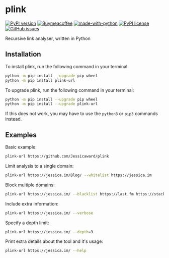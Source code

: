 # plink
[![PyPI version](https://badge.fury.io/py/plink-url.svg)](https://badge.fury.io/py/plink-url)
[![Buymeacoffee](https://badgen.net/badge/icon/buymeacoffee?icon=buymeacoffee&label)](https://www.buymeacoffee.com/sg6j7z465pf)
[![made-with-python](https://img.shields.io/badge/Made%20with-Python-1f425f.svg)](https://www.python.org/)
[![PyPI license](https://img.shields.io/pypi/l/ansicolortags.svg)](https://pypi.python.org/pypi/ansicolortags/)
[![GitHub issues](https://img.shields.io/github/issues/jessicaward/plink)](https://GitHub.com/jessicaward/plink/issues/)

Recursive link analyser, written in Python

## Installation
To install plink, run the following command in your terminal:
```bash
python -m pip install --upgrade pip wheel
python -m pip install plink-url
```

To upgrade plink, run the following command in your terminal:
```bash
python -m pip install --upgrade pip wheel
python -m pip install --upgrade plink-url
```

If this does not work, you may have to use the `python3` or `pip3` commands instead.

## Examples
Basic example:
```bash
plink-url https://github.com/Jessicaward/plink
```

Limit analysis to a single domain:
```bash
plink-url https://jessica.im/Blog/ --whitelist https://jessica.im
```

Block multiple domains:
```bash
plink-url https://jessica.im/ --blacklist https://last.fm https://stackoverflow.com
```

Include extra information:
```bash
plink-url https://jessica.im/ --verbose
```

Specify a depth limit:
```bash
plink-url https://jessica.im/ --depth=3
```

Print extra details about the tool and it's usage:
```bash
plink-url https://jessica.im/ --help
```
